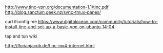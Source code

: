 http://www.tinc-vpn.org/documentation-1.1/tinc.pdf
http://blog.sanctum.geek.nz/sync-tmux-panes/

 curl ifconfig.me
 https://www.digitalocean.com/community/tutorials/how-to-install-tinc-and-set-up-a-basic-vpn-on-ubuntu-14-04

tap and tun wiki

http://florianjacob.de/tinc-ipv4-internet.html
